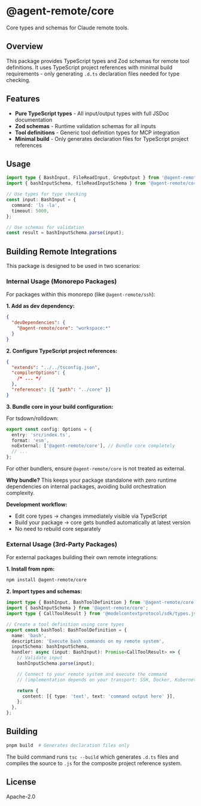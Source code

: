 # @agent-remote/core

Core types and schemas for Claude remote tools.

## Overview

This package provides TypeScript types and Zod schemas for remote tool
definitions. It uses TypeScript project references with minimal build
requirements - only generating `.d.ts` declaration files needed for type
checking.

## Features

- **Pure TypeScript types** - All input/output types with full JSDoc
  documentation
- **Zod schemas** - Runtime validation schemas for all inputs
- **Tool definitions** - Generic tool definition types for MCP integration
- **Minimal build** - Only generates declaration files for TypeScript project
  references

## Usage

```typescript
import type { BashInput, FileReadInput, GrepOutput } from '@agent-remote/core';
import { bashInputSchema, fileReadInputSchema } from '@agent-remote/core';

// Use types for type checking
const input: BashInput = {
  command: 'ls -la',
  timeout: 5000,
};

// Use schemas for validation
const result = bashInputSchema.parse(input);
```

## Building Remote Integrations

This package is designed to be used in two scenarios:

### Internal Usage (Monorepo Packages)

For packages within this monorepo (like `@agent-remote/ssh`):

**1. Add as dev dependency:**

```json
{
  "devDependencies": {
    "@agent-remote/core": "workspace:*"
  }
}
```

**2. Configure TypeScript project references:**

```json
{
  "extends": "../../tsconfig.json",
  "compilerOptions": {
    /* ... */
  },
  "references": [{ "path": "../core" }]
}
```

**3. Bundle core in your build configuration:**

For tsdown/rolldown:

```typescript
export const config: Options = {
  entry: 'src/index.ts',
  format: 'esm',
  noExternal: ['@agent-remote/core'], // Bundle core completely
  // ...
};
```

For other bundlers, ensure `@agent-remote/core` is not treated as external.

**Why bundle?** This keeps your package standalone with zero runtime
dependencies on internal packages, avoiding build orchestration complexity.

**Development workflow:**

- Edit core types → changes immediately visible via TypeScript
- Build your package → core gets bundled automatically at latest version
- No need to rebuild core separately

### External Usage (3rd-Party Packages)

For external packages building their own remote integrations:

**1. Install from npm:**

```bash
npm install @agent-remote/core
```

**2. Import types and schemas:**

```typescript
import type { BashInput, BashToolDefinition } from '@agent-remote/core';
import { bashInputSchema } from '@agent-remote/core';
import type { CallToolResult } from '@modelcontextprotocol/sdk/types.js';

// Create a tool definition using core types
export const bashTool: BashToolDefinition = {
  name: 'bash',
  description: 'Execute bash commands on my remote system',
  inputSchema: bashInputSchema,
  handler: async (input: BashInput): Promise<CallToolResult> => {
    // Validate input
    bashInputSchema.parse(input);

    // Connect to your remote system and execute the command
    // (implementation depends on your transport: SSH, Docker, Kubernetes, etc.)

    return {
      content: [{ type: 'text', text: 'command output here' }],
    };
  },
};
```

## Building

```bash
pnpm build  # Generates declaration files only
```

The build command runs `tsc --build` which generates `.d.ts` files and compiles
the source to `.js` for the composite project reference system.

## License

Apache-2.0
